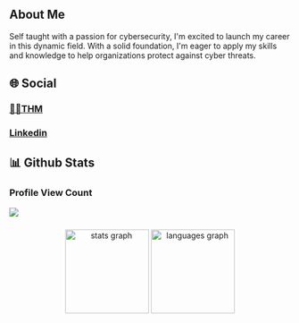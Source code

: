 ## About Me

Self taught with a passion for cybersecurity, I'm excited to launch my career in this dynamic field. With a solid foundation, I'm eager to apply my skills and knowledge to help organizations protect against cyber threats.

## 🌐 Social

###  [👨‍💻THM](https://tryhackme.com/grootx10)
###  [Linkedin](https://linkedin.com/in/govind-gp)

## 📊 Github Stats

### Profile View Count
[![](https://visitcount.itsvg.in/api?id=grootx10&label=Profile%20Views&pretty=true)](https://visitcount.itsvg.in)

###
<div align="center">
  <img src="https://github-readme-stats.vercel.app/api?username=grootx10&hide_title=false&hide_rank=false&show_icons=true&include_all_commits=true&count_private=true&disable_animations=false&theme=dracula&locale=en&hide_border=false&order=1" height="150" alt="stats graph"  />
  <img src="https://github-readme-stats.vercel.app/api/top-langs?username=grootx10&locale=en&hide_title=false&layout=compact&card_width=320&langs_count=5&theme=dracula&hide_border=false&order=2" height="150" alt="languages graph"  />
</div>



